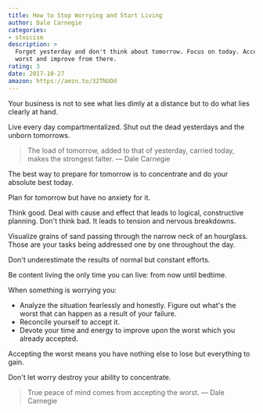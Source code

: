 ```yaml
---
title: How to Stop Worrying and Start Living
author: Dale Carnegie
categories:
- stoicism
description: >
  Forget yesterday and don't think about tomorrow. Focus on today. Accept the
  worst and improve from there.
rating: 3
date: 2017-10-27
amazon: https://amzn.to/32TNUOd
---
```


Your business is not to see what lies dimly at a distance but to do what lies
clearly at hand.

Live every day compartmentalized. Shut out the dead yesterdays and the unborn
tomorrows.

> The load of tomorrow, added to that of yesterday, carried today, makes the
> strongest falter. — Dale Carnegie

The best way to prepare for tomorrow is to concentrate and do your absolute best
today.

Plan for tomorrow but have no anxiety for it.

Think good. Deal with cause and effect that leads to logical, constructive
planning. Don't think bad. It leads to tension and nervous breakdowns.

Visualize grains of sand passing through the narrow neck of an hourglass. Those
are your tasks being addressed one by one throughout the day.

Don't underestimate the results of normal but constant efforts.

Be content living the only time you can live: from now until bedtime.

When something is worrying you:

* Analyze the situation fearlessly and honestly. Figure out what's the worst
  that can happen as a result of your failure.
* Reconcile yourself to accept it.
* Devote your time and energy to improve upon the worst which you already
  accepted.

Accepting the worst means you have nothing else to lose but everything to gain.

Don't let worry destroy your ability to concentrate.

> True peace of mind comes from accepting the worst. — Dale Carnegie

